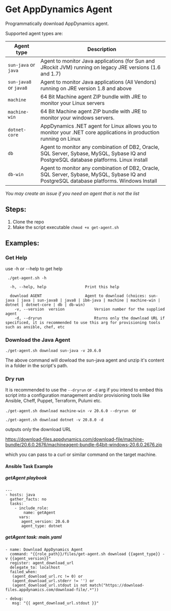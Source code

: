 # Get AppDynamics Agent 

Programmatically download AppDynamics agent. 

Supported agent types are: 

| Agent type | Description |
|--|--|
|`sun-java`    or     `java`      | Agent to monitor Java applications (for Sun and JRockit JVM) running on legacy JRE versions (1.6 and 1.7) |
|`sun-java8`   or     `java8`   | Agent to monitor Java applications (All Vendors) running on JRE version 1.8 and above |
|`machine` | 64 Bit Machine agent ZIP bundle with JRE to monitor your Linux servers |
|`machine-win` | 64 Bit Machine agent ZIP bundle with JRE to monitor your windows servers. |
|`dotnet-core` | AppDynamics .NET agent for Linux allows you to monitor your .NET core applications in production running on Linux |
|`db` | Agent to monitor any combination of DB2, Oracle, SQL Server, Sybase, MySQL, Sybase IQ and PostgreSQL database platforms. Linux install |
|`db-win` | Agent to monitor any combination of DB2, Oracle, SQL Server, Sybase, MySQL, Sybase IQ and PostgreSQL database platforms. Windows Install|

*You may create an issue if you need an agent that is not the list* 

## Steps: 

1. Clone the repo 
2. Make the script executable `chmod +x get-agent.sh`

## Examples:

### Get Help 
 
 use -h or --help to get help 
 
 ` ./get-agent.sh -h`
 
````Usage: get-agent.sh [OPTIONS...]
  -h, --help, help                 Print this help

  download AGENT                   Agent to download (choices: sun-java | java | sun-java8 | java8 | ibm-java | machine | machine-win | dotnet | dotnet-core | db | db-win)
    -v, --version  version             Version number for the supplied agent
    -d, --dryrun                       Rturns only the download URL if specificed, it is recommended to use this arg for provisioning tools such as ansible, chef, etc
`````

### Download the  Java Agent 

`./get-agent.sh download sun-java -v 20.6.0 `

The above command will dowload the sun-java agent and unzip it's content in a folder in the script's path. 


### Dry run 

It is recommended to use the `--dryrun` or `-d` arg if you intend to embed this script into a configuration management and/or provisioning tools like Ansible, Cheff, Puppet, Terraform, Pulumi etc. 

`./get-agent.sh download machine-win -v 20.6.0 --dryrun ` or

`./get-agent.sh download dotnet -v 20.8.0 -d `

outputs only the download URL

https://download-files.appdynamics.com/download-file/machine-bundle/20.6.0.2676/machineagent-bundle-64bit-windows-20.6.0.2676.zip

which you can pass to a curl or similar command on the target machine. 

####  Ansible Task Example 

##### getAgent playbook 
````
---
- hosts: java
  gather_facts: no
  tasks:
    - include_role:
        name: getAgent
      vars:
       agent_version: 20.6.0
       agent_type: dotnet
````

##### getAgent task: main.yaml 

````
- name: Download AppDynamics Agent
  command: "{{role_path}}/files/get-agent.sh download {{agent_type}} -v {{agent_version}}"
  register: agent_download_url
  delegate_to: localhost
  failed_when:
   (agent_download_url.rc != 0) or 
   (agent_download_url.stderr != '') or 
   (agent_download_url.stdout is not match("https://download-files.appdynamics.com/download-file/.*"))
   
- debug: 
   msg: "{{ agent_download_url.stdout }}"
````





